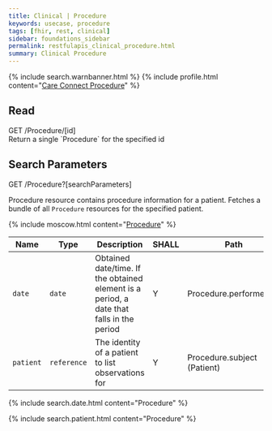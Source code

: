 ```yaml
---
title: Clinical | Procedure
keywords: usecase, procedure
tags: [fhir, rest, clinical]
sidebar: foundations_sidebar
permalink: restfulapis_clinical_procedure.html
summary: Clinical Procedure
---
```

{% include search.warnbanner.html %}
{% include profile.html content="[Care Connect Procedure](http://www.interopen.org/candidate-profiles/care-connect/CareConnect-Procedure-1.html)" %}

## Read ##

<div markdown="span" class="alert alert-success" role="alert">
GET /Procedure/[id]</div>
Return a single `Procedure` for the specified id

## Search Parameters ##

<div markdown="span" class="alert alert-success" role="alert">
GET /Procedure?[searchParameters]</div>

Procedure resource contains procedure information for a patient. Fetches a bundle of all `Procedure` resources for the specified patient.

{% include moscow.html content="[Procedure](https://www.hl7.org/fhir/DSTU2/procedure.html#search)" %}

| Name | Type | Description | SHALL | Path |
|------|------|-------------|-------|------|
| `date` | `date` | Obtained date/time. If the obtained element is a period, a date that falls in the period | Y | Procedure.performed[x] |
| `patient` | `reference` | The identity of a patient to list observations for | Y | Procedure.subject <br>(Patient) |

{% include search.date.html content="Procedure" %}

{% include search.patient.html content="Procedure" %}
